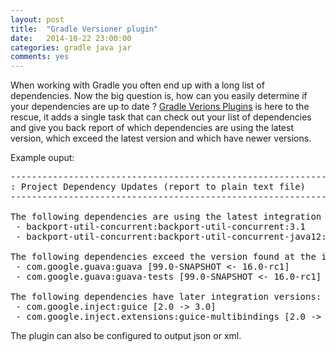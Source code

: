```yaml
---
layout: post
title:  "Gradle Versioner plugin"
date:   2014-10-22 23:00:00
categories: gradle java jar
comments: yes
---
```


When working with Gradle you often end up with a long list of dependencies. Now the big question is, how can you easily determine if your dependencies are up to date ?
<a href="https://github.com/ben-manes/gradle-versions-plugin/" target="_blank">Gradle Verions Plugins</a> is here to the rescue, it adds a single task that can check out your list of dependencies and give you back report of which dependencies are using the latest version, which exceed the latest version and which have newer versions.

Example ouput: 

<pre>
------------------------------------------------------------
: Project Dependency Updates (report to plain text file)
------------------------------------------------------------

The following dependencies are using the latest integration version:
 - backport-util-concurrent:backport-util-concurrent:3.1
 - backport-util-concurrent:backport-util-concurrent-java12:3.1

The following dependencies exceed the version found at the integration revision level:
 - com.google.guava:guava [99.0-SNAPSHOT <- 16.0-rc1]
 - com.google.guava:guava-tests [99.0-SNAPSHOT <- 16.0-rc1]

The following dependencies have later integration versions:
 - com.google.inject:guice [2.0 -> 3.0]
 - com.google.inject.extensions:guice-multibindings [2.0 -> 3.0]
</pre>

The plugin can also be configured to output json or xml.